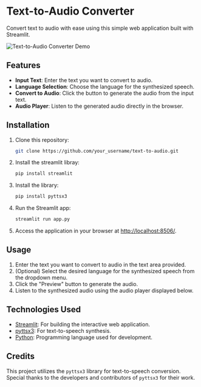 # Text-to-Audio Converter

Convert text to audio with ease using this simple web application built with Streamlit.

![Text-to-Audio Converter Demo](demo.gif)

## Features

- **Input Text**: Enter the text you want to convert to audio.
- **Language Selection**: Choose the language for the synthesized speech.
- **Convert to Audio**: Click the button to generate the audio from the input text.
- **Audio Player**: Listen to the generated audio directly in the browser.

## Installation

1. Clone this repository:

    ```bash
    git clone https://github.com/your_username/text-to-audio.git
    ```

2. Install the streamlit libray:

    ```bash
    pip install streamlit
    ```
3. Install the library:
   
   ```bash
   pip install pyttsx3
   ```
4. Run the Streamlit app:

    ```bash
    streamlit run app.py
    ```
5. Access the application in your browser at [http://localhost:8506/](http://localhost:8506/).

## Usage

1. Enter the text you want to convert to audio in the text area provided.
2. (Optional) Select the desired language for the synthesized speech from the dropdown menu.
3. Click the "Preview" button to generate the audio.
4. Listen to the synthesized audio using the audio player displayed below.

## Technologies Used

- [Streamlit](https://streamlit.io/): For building the interactive web application.
- [pyttsx3](https://pyttsx3.readthedocs.io/en/latest/index.html): For text-to-speech synthesis.
- [Python](https://www.python.org/): Programming language used for development.

## Credits

This project utilizes the `pyttsx3` library for text-to-speech conversion. Special thanks to the developers and contributors of `pyttsx3` for their work.


